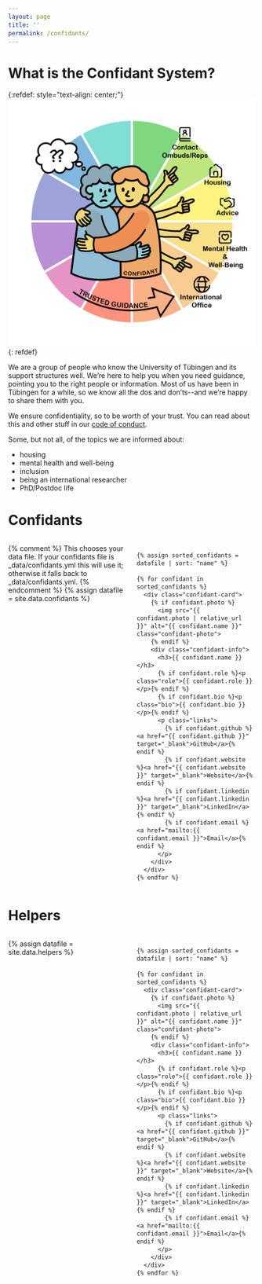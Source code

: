 ```yaml
---
layout: page
title: ''
permalink: /confidants/
---
```


# What is the Confidant System?

{:refdef: style="text-align: center;"}
![Confidant system infographic](/images/ConfidantSticker.png)
{: refdef}

We are a group of people who know the University of Tübingen and its support structures well. We’re here to help you when you need guidance, pointing you to the right people or information. Most of us have been in Tübingen for a while, so we know all the dos and don’ts--and we’re happy to share them with you.

We ensure confidentiality, so to be worth of your trust. You can read about this and other stuff in our [code of conduct](https://drive.google.com/file/d/1M7SegFyINVURnOB5UZmIYnSHj3CJcc_n/view?usp=sharing).

Some, but not all, of the topics we are informed about:
- housing
- mental health and well-being
- inclusion
- being an international researcher
- PhD/Postdoc life

# Confidants

<style>
/* Inline styles for the confidants board (kept on this page only) */
.confidants-board {
  display: flex;
  justify-content: center;
  margin: 2rem 0;
}
.confidant-container {
  display: grid;
  grid-template-columns: repeat(auto-fit, minmax(240px, 1fr));
  gap: 1.25rem;
  width: 100%;
  max-width: 1100px;
  align-items: start;
  justify-items: center;
}
.confidant-card {
  background: #f8f9fa;
  border-radius: 10px;
  padding: 1.25rem;
  text-align: center;
  box-shadow: 0 4px 8px rgba(0,0,0,0.06);
  width: 100%;
  max-width: 320px;
}
.confidant-photo {
  width: 150px;
  height: 150px;
  border-radius: 50%;
  object-fit: cover;
  margin-bottom: 0.75rem;
}
.confidant-info h3 { margin: 0.35rem 0; font-size: 1.1rem; }
.confidant-info p.role { margin: 0.25rem 0; color: #666; font-size: 0.95rem; }
.confidant-info p.bio { font-size: 0.95rem; color: #444; margin-top: 0.5rem; }
.confidant-info .links { margin-top: 0.5rem; }
.confidant-info .links a { margin: 0 0.35rem; text-decoration: none; font-size: 0.9rem; }
@media (max-width: 480px) { .confidant-photo { width: 120px; height: 120px; } }
</style>

<div class="confidants-board">
  <div class="confidant-container">
    {% comment %}
      This chooses your data file. If your confidants file is _data/confidants.yml this will use it;
      otherwise it falls back to _data/confidants.yml.
    {% endcomment %}
    {% assign datafile = site.data.confidants %}

    {% assign sorted_confidants = datafile | sort: "name" %}

    {% for confidant in sorted_confidants %}
      <div class="confidant-card">
        {% if confidant.photo %}
          <img src="{{ confidant.photo | relative_url }}" alt="{{ confidant.name }}" class="confidant-photo">
        {% endif %}
        <div class="confidant-info">
          <h3>{{ confidant.name }}</h3>
          {% if confidant.role %}<p class="role">{{ confidant.role }}</p>{% endif %}
          {% if confidant.bio %}<p class="bio">{{ confidant.bio }}</p>{% endif %}
          <p class="links">
            {% if confidant.github %}<a href="{{ confidant.github }}" target="_blank">GitHub</a>{% endif %}
            {% if confidant.website %}<a href="{{ confidant.website }}" target="_blank">Website</a>{% endif %}
            {% if confidant.linkedin %}<a href="{{ confidant.linkedin }}" target="_blank">LinkedIn</a>{% endif %}
            {% if confidant.email %}<a href="mailto:{{ confidant.email }}">Email</a>{% endif %}
          </p>
        </div>
      </div>
    {% endfor %}
  </div>
</div>

# Helpers

<div class="confidants-board">
  <div class="confidant-container">
    {% assign datafile = site.data.helpers %}

    {% assign sorted_confidants = datafile | sort: "name" %}

    {% for confidant in sorted_confidants %}
      <div class="confidant-card">
        {% if confidant.photo %}
          <img src="{{ confidant.photo | relative_url }}" alt="{{ confidant.name }}" class="confidant-photo">
        {% endif %}
        <div class="confidant-info">
          <h3>{{ confidant.name }}</h3>
          {% if confidant.role %}<p class="role">{{ confidant.role }}</p>{% endif %}
          {% if confidant.bio %}<p class="bio">{{ confidant.bio }}</p>{% endif %}
          <p class="links">
            {% if confidant.github %}<a href="{{ confidant.github }}" target="_blank">GitHub</a>{% endif %}
            {% if confidant.website %}<a href="{{ confidant.website }}" target="_blank">Website</a>{% endif %}
            {% if confidant.linkedin %}<a href="{{ confidant.linkedin }}" target="_blank">LinkedIn</a>{% endif %}
            {% if confidant.email %}<a href="mailto:{{ confidant.email }}">Email</a>{% endif %}
          </p>
        </div>
      </div>
    {% endfor %}
  </div>
</div>
